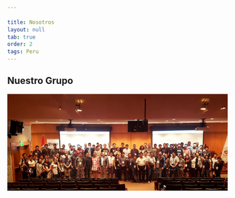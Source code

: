 ```yaml
---

title: Nosotros
layout: null
tab: true
order: 2
tags: Peru
---
```


## Nuestro Grupo

![Peru](assets/images/img_20190829_182948.jpg)

